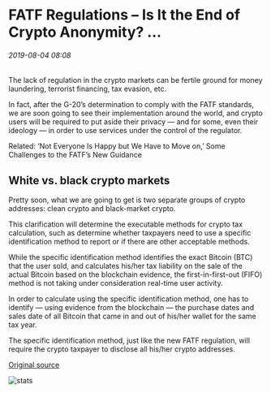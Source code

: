 # FATF Regulations – Is It the End of Crypto Anonymity? ...

###### 2019-08-04 08:08

The lack of regulation in the crypto markets can be fertile ground for money laundering, terrorist financing, tax evasion, etc.

In fact, after the G-20’s determination to comply with the FATF standards, we are soon going to see their implementation around the world, and crypto users will be required to put aside their privacy — and for some, even their ideology — in order to use services under the control of the regulator.

Related: ‘Not Everyone Is Happy but We Have to Move on,’ Some Challenges to the FATF’s New Guidance

## White vs. black crypto markets

Pretty soon, what we are going to get is two separate groups of crypto addresses: clean crypto and black-market crypto.

This clarification will determine the executable methods for crypto tax calculation, such as determine whether taxpayers need to use a specific identification method to report or if there are other acceptable methods.

While the specific identification method identifies the exact Bitcoin (BTC) that the user sold, and calculates his/her tax liability on the sale of the actual Bitcoin based on the blockchain evidence, the first-in-first-out (FIFO) method is not taking under consideration real-time user activity.

In order to calculate using the specific identification method, one has to identify — using evidence from the blockchain — the purchase dates and sales date of all Bitcoin that came in and out of his/her wallet for the same tax year.

The specific identification method, just like the new FATF regulation, will require the crypto taxpayer to disclose all his/her crypto addresses.

[Original source](https://cointelegraph.com/news/fatf-regulations-is-it-the-end-of-crypto-anonymity)

![stats](https://c.statcounter.com/11760860/0/a89fa40b/1/ "stats")